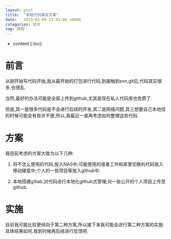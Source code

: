 ```yaml
---
layout: post
title:  "本地代码保存方案"
date:   2019-03-09 23:01:00 +0800
categories: 技术
tag: 教程
---
```


* content
{:toc}

# 前言

从刚开始写代码开始,我从最开始的打包进行代码,到接触到svn,git后,代码其实很多,也很乱.

当然,最好的办法可能是全部上传到github,尤其是现在私人代码库也免费了.

但是,其一是很多代码是不会进行后续的开发,其二是网络问题,其三想要自己本地找的时候可能会有些许不便,所以,我最近一直再考虑如何整理这些代码.

# 方案

我目前考虑的方案大致为以下几种:

1. 将不怎么使用的代码,放入NAS中;可能使用的或者工作和家里切换的代码放入移动硬盘中;个人的一些项目等放入github中.

2. 本地搭建gitlab,对代码进行本地化github式管理;对一些公开的个人项目上传至github.

# 实施

目前我可能比较更倾向于第二种方案,所以接下来我可能会进行第二种方案的实施.具体结果如何,我到时候再后续进行反馈吧.